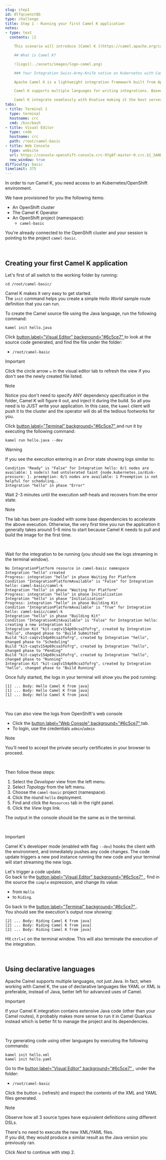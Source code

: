 ```yaml
---
slug: step1
id: 0lfqcvenst8b
type: challenge
title: Step 1 - Running your first Camel K application
notes:
- type: text
  contents: |2

    This scenario will introduce [Camel K ](https://camel.apache.org/camel-k/latest/index.html).

    ## What is Camel K?

    ![Logo](../assets/images/logo-camel.png)

    ### Your Integration Swiss-Army-Knife native on Kubernetes with Camel K

    Apache Camel K is a lightweight integration framework built from Apache Camel that runs natively on Kubernetes and is specifically designed for serverless and microservice architectures.

    Camel K supports multiple languages for writing integrations. Based on the Operator Pattern, Camel K performs operations on Kubernetes resources, bringing integration to the next level and utilizing the benefit of the Apache Camel project, such as the wide variety of components and Enterprise Integration Patterns (EIP).

    Camel K integrate seamlessly with Knative making it the best serverless technology for integration. This scenario will get you started and hands on Camel K.
tabs:
- title: Terminal 1
  type: terminal
  hostname: crc
  cmd: /bin/bash
- title: Visual Editor
  type: code
  hostname: crc
  path: /root/camel-basic
- title: Web Console
  type: website
  url: https://console-openshift-console.crc-97g8f-master-0.crc.${_SANDBOX_ID}.instruqt.io/topology/ns/camel-basic?view=graph
  new_window: true
difficulty: basic
timelimit: 375
---
```

In order to run Camel K, you need access to an Kubernetes/OpenShift environment.

We have provisioned for you the following items:
- An OpenShift cluster
- The Camel K Operator
- An OpenShift project (namespace):
  - `camel-basic`

You're already connected to the OpenShift cluster and your session is pointing to the project `camel-basic`.

<br/>

## Creating your first Camel K application
Let's first of all switch to the working folder by running:

```
cd /root/camel-basic/
```

Camel K makes it very easy to get started. \
The `init` command helps you create a simple *Hello World* sample route definition that you can run.

To create the Camel source file using the Java language, run the following command:

```
kamel init hello.java
```
Click [button label="Visual Editor" background="#6c5ce7" ](tab-1) to look at the source code generated, and find the file under the folder:
 - `/root/camel-basic`

> [!IMPORTANT]
> Click the circle arrow `↻` in the visual editor tab to refresh the view if you don't see the newly created file listed.

> [!NOTE]
> Notice you don't need to specify ANY dependency specification in the folder, Camel K will figure it out, and inject it during the build. So all you need is to JUST write your application. In this case, the `kamel` client will push it to the cluster and the operator will do all the tedious footworks for you.

Click [button label="Terminal" background="#6c5ce7" ](tab-0) and run it by executing the following command:

```
kamel run hello.java --dev
```

> [!WARNING]
> If you see the execution entering in an *Error* state showing logs similar to:
> ```nocopy
> Condition "Ready" is "False" for Integration hello: 0/1 nodes are available: 1 node(s) had untolerated taint {node.kubernetes.io/disk-pressure: }. preemption: 0/1 nodes are available: 1 Preemption is not helpful for scheduling..
> Integration "hello" in phase "Error"
> ```
> Wait 2-3 minutes until the execution self-heals and recovers from the error state.

> [!NOTE]
> The lab has been pre-loaded with some base dependencies to accelerate the above execution.
> Otherwise, the very first time you run the application it generally takes around 5-6 mins to start because Camel K needs to pull and build the image for the first time.

<br/>

Wait for the integration to be running (you should see the logs streaming in the terminal window).
```nocopy
No IntegrationPlatform resource in camel-basic namespace
Integration "hello" created
Progress: integration "hello" in phase Waiting For Platform
Condition "IntegrationPlatformAvailable" is "False" for Integration hello: camel-basic/camel-k
Integration "hello" in phase "Waiting For Platform"
Progress: integration "hello" in phase Initialization
Integration "hello" in phase "Initialization"
Progress: integration "hello" in phase Building Kit
Condition "IntegrationPlatformAvailable" is "True" for Integration hello: camel-basic/camel-k
Integration "hello" in phase "Building Kit"
Condition "IntegrationKitAvailable" is "False" for Integration hello: creating a new integration kit
Integration Kit "kit-caqtv154p69csa3fofrg", created by Integration "hello", changed phase to "Build Submitted"
Build "kit-caqtv154p69csa3fofrg", created by Integration "hello", changed phase to "Scheduling"
Build "kit-caqtv154p69csa3fofrg", created by Integration "hello", changed phase to "Pending"
Build "kit-caqtv154p69csa3fofrg", created by Integration "hello", changed phase to "Running"
Integration Kit "kit-caqtv154p69csa3fofrg", created by Integration "hello", changed phase to "Build Running"
```

Once fully started, the logs in your terminal will show you the pod running:

```nocopy
[1] ... Body: Hello Camel K from java]
[1] ... Body: Hello Camel K from java]
[1] ... Body: Hello Camel K from java]
```
<br/>

You can also view the logs from OpenShift's web console
 - Click the [button label="Web Console" background="#6c5ce7" ](tab-2) tab.
 - To login, use the credentials `admin`/`admin`

> [!NOTE]
> You'll need to accept the private securty certificates in your browser to proceed.

<br/>

Then follow these steps:
1. Select the *Developer* view from the left menu.
1. Select *Topology* from the left menu.
1. Choose the `camel-basic` project (namespace).
1. Click the round `hello` deployment.
1. Find and click the `Resources` tab in the right panel.
1. Click the *View logs* link.

The output in the console should be the same as in the terminal.

<br/>

> [!IMPORTANT]
> Camel K's developer mode (enabled with flag `--dev`) hooks the client with the environment, and inmediately pushes any code changes. The code update triggers a new pod instance running the new code and your terminal will start streaming the new logs.

Let's trigger a code update. \
Go back to the [button label="Visual Editor" background="#6c5ce7" ](tab-1), find in the source the `simple` expression, and change its value:
 - from `Hello`
 - to  `Riding`.

Go back to the [button label="Terminal" background="#6c5ce7" ](tab-0). \
You should see the execution's output now showing:

```nocopy
[2] ... Body: Riding Camel K from java]
[2] ... Body: Riding Camel K from java]
[2] ... Body: Riding Camel K from java]
```

Hit `ctrl`+`C` on the terminal window. This will also terminate the execution of the integration.

<br/>

## Using declarative languages

Apache Camel supports multiple languages, not just Java. In fact, when working with Camel K, the use of declarative languages like YAML or XML is preferable, instead of Java, better left for advanced uses of Camel.

> [!IMPORTANT]
> If your Camel K integration contains extensive Java code (other than your Camel routes), it probably makes more sense to run it in Camel Quarkus instead which is better fit to manage the project and its dependencies.

<br/>

Try generating code using other languages by executing the following commands:

```
kamel init hello.xml
kamel init hello.yaml

```

Go to the [button label="Visual Editor" background="#6c5ce7" ](tab-1), under the folder:
  - `/root/camel-basic`

Click the button `↻` (refresh) and inspect the contents of the XML and YAML files generated.

> [!NOTE]
> Observe how all 3 source types have equivalent definitions using different DSLs.

There's no need to execute the new XML/YAML files. \
If you did, they would produce a similar result as the Java version you previously ran.

Click *Next* to continue with step 2.
